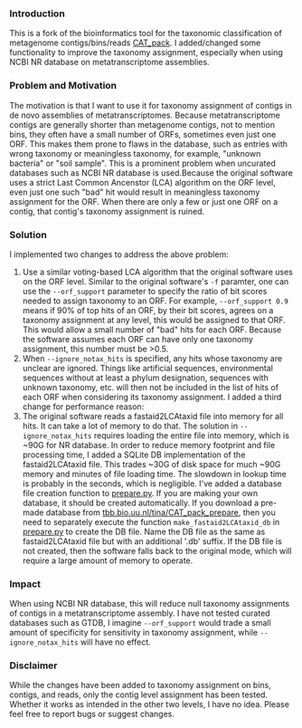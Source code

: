 ### Introduction
This is a fork of the bioinformatics tool for the taxonomic classification of metagenome contigs/bins/reads [CAT_pack](https://github.com/MGXlab/CAT_pack). I added/changed some functionality to improve the taxonomy assignment, especially when using NCBI NR database on metatranscriptome assemblies.

### Problem and Motivation
The motivation is that I want to use it for taxonomy assignment of contigs in de novo assemblies of metatranscriptomes. Because metatranscriptome contigs are generally shorter than metagenome contigs, not to mention bins, they often have a small number of ORFs, sometimes even just one ORF. This makes them prone to flaws in the database, such as entries with wrong taxonomy or meaningless taxonomy, for example, "unknown bacteria" or "soil sample". This is a prominent problem when uncurated databases such as NCBI NR database is used.Because the original software uses a strict Last Common Ancenstor (LCA) algorithm on the ORF level, even just one such "bad" hit would result in meaningless taxonomy assignment for the ORF. When there are only a few or just one ORF on a contig, that contig's taxonomy assignment is ruined.

### Solution
I implemented two changes to address the above problem:
1. Use a similar voting-based LCA algorithm that the original software uses on the ORF level. Similar to the original software's `-f` paramter, one can use the `--orf_support` parameter to specify the ratio of bit scores needed to assign taxonomy to an ORF. For example, `--orf_support 0.9` means if 90% of top hits of an ORF, by their bit scores, agrees on a taxonomy assignment at any level, this would be assigned to that ORF. This would allow a small number of "bad" hits for each ORF. Because the software assumes each ORF can have only one taxonomy assignment, this number must be >0.5.
2. When `--ignore_notax_hits` is specified, any hits whose taxonomy are unclear are ignored. Things like artificial sequences, environmental sequences without at least a phylum designation, sequences with unknown taxonomy, etc. will then not be included in the list of hits of each ORF when considering its taxonomy assignment.
I added a third change for performance reason:
3. The original software reads a fastaid2LCAtaxid file into memory for all hits. It can take a lot of memory to do that. The solution in `--ignore_notax_hits` requires loading the entire file into memory, which is ~90G for NR database. In order to reduce memory footprint and file processing time, I added a SQLite DB implementation of the fastaid2LCAtaxid file. This trades ~30G of disk space for much ~90G memory and minutes of file loading time. The slowdown in lookup time is probably in the seconds, which is negligible. I've added a database file creation function to [prepare.py](./CAT_pack/prepare.py). If you are making your own database, it should be created automatically. If you download a pre-made database from [tbb.bio.uu.nl/tina/CAT_pack_prepare](https://tbb.bio.uu.nl/tina/CAT_pack_prepare), then you need to separately execute the function `make_fastaid2LCAtaxid_db` in [prepare.py](./CAT_pack/prepare.py) to create the DB file. Name the DB file as the same as fastaid2LCAtaxid file but with an additional '.db' suffix. If the DB file is not created, then the software falls back to the original mode, which will require a large amount of memory to operate.

### Impact
When using NCBI NR database, this will reduce null taxonomy assignments of contigs in a metatranscriptome assembly. I have not tested curated databases such as GTDB, I imagine `--orf_support` would trade a small amount of specificity for sensitivity in taxonomy assignment, while `--ignore_notax_hits` will have no effect.

### Disclaimer
While the changes have been added to taxonomy assignment on bins, contigs, and reads, only the contig level assignment has been tested. Whether it works as intended in the other two levels, I have no idea. Please feel free to report bugs or suggest changes.
